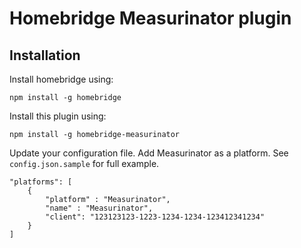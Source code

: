 # Homebridge Measurinator plugin

## Installation

Install homebridge using: 

	npm install -g homebridge

Install this plugin using: 

	npm install -g homebridge-measurinator

Update your configuration file. Add Measurinator as a platform. See `config.json.sample` for full example.

    "platforms": [
        {
            "platform" : "Measurinator",
            "name" : "Measurinator",
            "client": "123123123-1223-1234-1234-123412341234"
        }
    ]